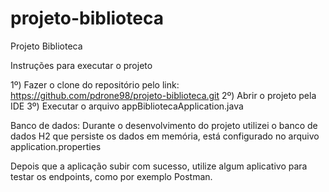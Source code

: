 # projeto-biblioteca
Projeto Biblioteca

Instruções para executar o projeto

1º) Fazer o clone do repositório pelo link: https://github.com/pdrone98/projeto-biblioteca.git
2º) Abrir o projeto pela IDE
3º) Executar o arquivo appBibliotecaApplication.java

Banco de dados: Durante o desenvolvimento do projeto utilizei o banco de dados H2 que persiste os dados em memória, está configurado no arquivo application.properties

Depois que a aplicação subir com sucesso, utilize algum aplicativo para testar os endpoints, como por exemplo Postman.
